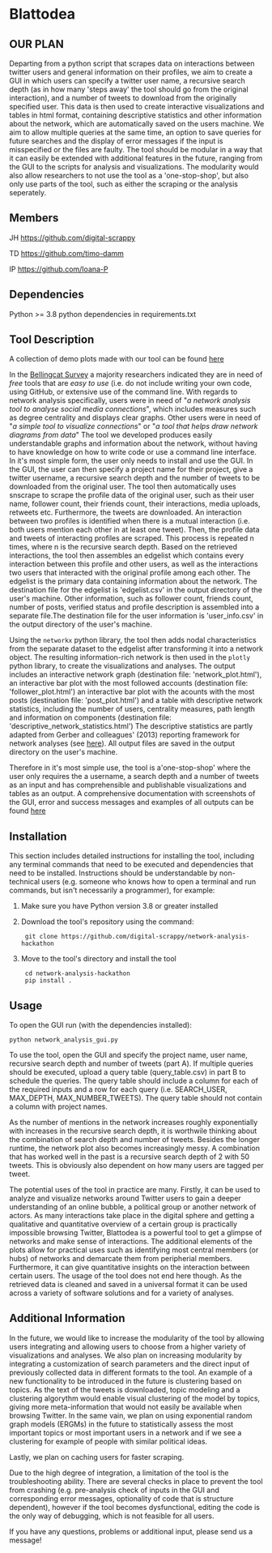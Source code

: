 # Blattodea
## OUR PLAN

Departing from a python script that scrapes data on interactions between twitter users and general information on their profiles, we aim to create a GUI in which users can specify a twitter user name, a recursive search depth (as in how many 'steps away' the tool should go from the original interaction), and a number of tweets to download from the originally specified user. This data is then used to create interactive visualizations and tables in html format, containing descriptive statistics and other information about the network, which are automatically saved on the users machine. We aim to allow multiple queries at the same time, an option to save queries for future searches and the display of error messages if the input is misspecified or the files are faulty.
The tool should be modular in a way that it can easily be extended with additional features in the future, ranging from the GUI to the scripts for analysis and visualizations. The modularity would also allow researchers to not use the tool as a 'one-stop-shop', but also only use parts of the tool, such as either the scraping or the analysis seperately.

## Members

JH https://github.com/digital-scrappy

TD https://github.com/timo-damm

IP https://github.com/Ioana-P

## Dependencies
Python >= 3.8
python dependencies in requirements.txt

## Tool Description
A collection of demo plots made with our tool can be found [here](https://digital-scrappy.github.io/bellingcat_demopages/)

In the [Bellingcat Survey](https://www.bellingcat.com/resources/2022/08/12/these-are-the-tools-open-source-researchers-say-they-need/) a majority researchers indicated they are in need of *free* tools that are *easy to use* (i.e. do not include writing your own code, using GitHub, or extensive use of the command line. With regards to network analysis specifically, users were in need of "*a network analysis tool to analyse social media connections*", which includes measures such as degree centrality and displays clear graphs. Other users were in need of "*a simple tool to visualize connections*" or "*a tool that helps draw network diagrams from data*"
The tool we developed produces easily understandable graphs and information about the network, without having to have knowledge on how to write code or use a command line interface. 
In it's most simple form, the user only needs to install and use the GUI. In the GUI, the user can then specify a project name for their project, give a twitter username, a recursive search depth and the number of tweets to be downloaded from the original user. The tool then automatically uses snscrape to scrape the profile data of the original user, such as  their user name, follower count, their friends count, their interactions, media uploads, retweets etc. Furthermore, the tweets are downloaded. An interaction between two profiles is identified when there is a mutual interaction (i.e. both users mention each other in at least one tweet). Then, the profile data and tweets of interacting profiles are scraped. This process is repeated n times, where n is the recursive search depth. 
Based on the retrieved interactions, the tool then assembles an edgelist which contains every interaction between this profile and other users, as well as the interactions two users that interacted with the original profile among each other. The edgelist is the primary data containing information about the network. The destination file for the edgelist is 'edgelist.csv' in the output directory of the user's machine. 
Other information, such as follower count, friends count, number of posts, verified status and profile description is assembled into a separate file.The destination file for the user information is 'user_info.csv' in the output directory of the user's machine.

Using the ```networkx``` python library, the tool then adds nodal characteristics from the separate dataset to the edgelist after transforming it into a network object. The resulting information-rich network is then used in the ```plotly``` python library, to create the visualizations and analyses. The output includes an interactive network graph (destination file: 'network_plot.html'), an interactive bar plot with the most followed accounts (destination file: 'follower_plot.html') an interactive bar plot with the acounts with the most posts (destination file: 'post_plot.html') and a table with descriptive network statistics, including the number of users, centrality measures, path length and information on components (destination file: 'descriptive_network_statistics.html') The descriptive statistics are partly adapted from Gerber and colleagues' (2013) reporting framework for network analyses (see [here](https://onlinelibrary.wiley.com/doi/pdf/10.1111/ajps.12011?casa_token=MTVxax7BWfkAAAAA:e6v3H2ciJlZT1BRuF1vauHmeuJnnGLjarp91CNuY2RaDMCC1x-awCF6iVQAtBLIr655VGFGXGyocXkBZ)).
All output files are saved in the output directory on the user's machine.  

Therefore in it's most simple use, the tool is a'one-stop-shop' where the user only requires the a username, a search depth and a number of tweets as an input and has comprehensible and publishable visualizations and tables as an output. A comprehensive documentation with screenshots of the GUI, error and success messages and examples of all outputs can be found [here](https://digital-scrappy.github.io/bellingcat_demopages/)

## Installation
This section includes detailed instructions for installing the tool, including any terminal commands that need to be executed and dependencies that need to be installed. Instructions should be understandable by non-technical users (e.g. someone who knows how to open a terminal and run commands, but isn't necessarily a programmer), for example:

1. Make sure you have Python version 3.8 or greater installed

2. Download the tool's repository using the command:

        git clone https://github.com/digital-scrappy/network-analysis-hackathon

3. Move to the tool's directory and install the tool

        cd network-analysis-hackathon
        pip install .

## Usage

To open the GUI run (with the dependencies installed): 

```
python network_analysis_gui.py
```

To use the tool, open the GUI and specify the project name, user name, recursive search depth and number of tweets (part A). If multiple queries should be executed, upload a query table (query_table.csv) in part B to schedule the queries. The query table should include a column for each of the required inputs and a row for each query (i.e. SEARCH_USER, MAX_DEPTH, MAX_NUMBER_TWEETS). The query table should not contain a column with project names.

As the number of mentions in the network increases roughly exponentially with increases in the recursive search depth, it is worthwile thinking about the combination of search depth and number of tweets. Besides the longer runtime, the network plot also becomes increasingly messy. A combination that has worked well in the past is a recursive search depth of 2 with 50 tweets. This is obviously also dependent on how many users are tagged per tweet. 

The potential uses of the tool in practice are many. Firstly, it can be used to analyze and visualize networks around Twitter users to gain a deeper understanding of an online bubble, a political group or another network of actors. As many interactions take place in the digital sphere and getting a qualitative and quantitative overview of a certain group is practically impossible browsing Twitter, Blattodea is a powerful tool to get a glimpse of networks and make sense of interactions. The additional elements of the plots allow for practical uses such as identifying most central members (or hubs) of networks and demarcate them from peripherial members. Furthermore, it can give quantitative insights on the interaction between certain users. 
The usage of the tool does not end here though. As the retrieved data is cleaned and saved in a universal format it can be used across a variety of software solutions and for a variety of analyses. 

## Additional Information
In the future, we would like to increase the modularity of the tool by allowing users integrating and allowing users to choose from a higher variety of visualizations and analyses. We also plan on increasing modularity by integrating a customization of search parameters and the direct input of previously collected data in different formats to the tool.
An example of a new functionality to be introduced in the future is clustering based on topics. As the text of the tweets is downloaded, topic modeling and a clustering algorythm would enable visual clustering of the model by topics, giving more meta-information that would not easily be available when browsing Twitter. 
In the same vain, we plan on using exponential random graph models (ERGMs) in the future to statistically assess the most important topics or most important users in a network and if we see a clustering for example of people with similar political ideas.

Lastly, we plan on caching users for faster scraping.

Due to the high degree of integration, a limitation of the tool is the troubleshooting ability. There are several checks in place to prevent the tool from crashing (e.g. pre-analysis check of inputs in the GUI and corresponding error messages, optionality of code that is structure dependent), however if the tool becomes dysfunctional, editing the code is the only way of debugging, which is not feasible for all users.

If you have any questions, problems or additional input, please send us a message!
